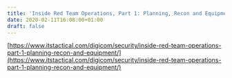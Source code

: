 ```yaml
---
title: 'Inside Red Team Operations, Part 1: Planning, Recon and Equipment'
date: 2020-02-11T16:08:00+01:00
draft: false
---
```


[https://www.itstactical.com/digicom/security/inside-red-team-operations-part-1-planning-recon-and-equipment/](https://www.itstactical.com/digicom/security/inside-red-team-operations-part-1-planning-recon-and-equipment/)